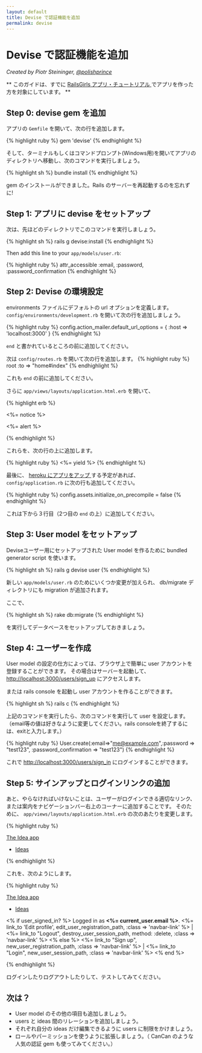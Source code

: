 ```yaml
---
layout: default
title: Devise で認証機能を追加
permalink: devise
---
```


# Devise で認証機能を追加

*Created by Piotr Steininger, [@polishprince](https://twitter.com/polishprince)*

** このガイドは、すでに [ RailsGirls アプリ・チュートリアル ](/app) でアプリを作った方を対象にしています。 **



## Step 0: devise gem を追加

アプリの `Gemfile` を開いて、次の行を追加します。

{% highlight ruby %}
gem 'devise'
{% endhighlight %}

そして、ターミナルもしくはコマンドプロンプト(Windows用)を開いてアプリのディレクトリへ移動し、次のコマンドを実行しましょう。

{% highlight sh %}
bundle install
{% endhighlight %}

gem のインストールができました。Rails のサーバーを再起動するのを忘れずに!


## Step 1: アプリに devise をセットアップ

次は、先ほどのディレクトリでこのコマンドを実行しましょう。

{% highlight sh %}
rails g devise:install
{% endhighlight %}

Then add this line to your `app/models/user.rb`:

{% highlight ruby %}
attr_accessible :email, :password, :password_confirmation
{% endhighlight %}

## Step 2: Devise の環境設定

environments ファイルにデフォルトの url オプションを定義します。
`config/environments/development.rb` を開いて次の行を追加しましょう。

{% highlight ruby %}
   config.action_mailer.default_url_options = { :host => 'localhost:3000' }
{% endhighlight %}

`end` と書かれているところの前に追加してください。

次は `config/routes.rb` を開いて次の行を追加します。
{% highlight ruby %}
   root :to => "home#index"
{% endhighlight %}

これも `end` の前に追加してください。

さらに `app/views/layouts/application.html.erb` を開いて、

{% highlight erb %}
    <p class="notice"><%= notice %></p>
    <p class="alert"><%= alert %></p>
{% endhighlight %}

これらを、次の行の上に追加します。

{% highlight ruby %}
   <%= yield %>
{% endhighlight %}

最後に、 [ heroku にアプリをアップ ](/heroku) する予定があれば、 `config/application.rb` に次の行も追加してください。

{% highlight ruby %}
  config.assets.initialize_on_precompile = false
{% endhighlight %}

これは下から３行目（2つ目の `end` の上）に追加してください。


## Step 3: User model をセットアップ

Deviseユーザー用にセットアップされた User model を作るために bundled generator script を使います。

{% highlight sh %}
   rails g devise user
{% endhighlight %}

新しい `app/models/user.rb` のためにいくつか変更が加えられ、 db/migrate ディレクトリにも migration が追加されます。

ここで、

{% highlight sh %}
  rake db:migrate
{% endhighlight %}

を実行してデータベースをセットアップしておきましょう。


## Step 4: ユーザーを作成

User model の設定の仕方によっては、ブラウザ上で簡単に user アカウントを登録することができます。
その場合はサーバーを起動して、 [http://localhost:3000/users/sign_up](http://localhost:3000/users/sign_up) にアクセスします。

または rails console を起動し user アカウントを作ることができます。

{% highlight sh %}
 rails c
{% endhighlight %}

上記のコマンドを実行したら、次のコマンドを実行して user を設定します。（email等の値は好きなように変更してください。rails consoleを終了するには、exitと入力します。）

{% highlight ruby %}
 User.create(:email=>"me@example.com",:password => "test123", :password_confirmation => "test123")
{% endhighlight %}

これで [http://localhost:3000/users/sign_in](http://localhost:3000/users/sign_in) にログインすることができます。

## Step 5: サインアップとログインリンクの追加

あと、やらなければいけないことは、ユーザーがログインできる適切なリンク、または案内をナビゲーションバー右上のコーナーに追加することです。
そのために、 `app/views/layouts/application.html.erb` の次のあたりを変更します。

{% highlight ruby %}
<div class="navbar navbar-fixed-top">
  <div class="navbar-inner">
    <div class="container">
      <a class="brand" href="/">The Idea app</a>
      <ul class="nav">
        <li class="active"><a href="/ideas">Ideas</a></li>
      </ul>
    </div>
  </div>
</div>
{% endhighlight %}

これを、次のようにします。

{% highlight ruby %}
<div class="navbar navbar-fixed-top">
  <div class="navbar-inner">
    <div class="container">
      <a class="brand" href="/">The Idea app</a>
      <ul class="nav">
        <li class="active"><a href="/ideas">Ideas</a></li>
      </ul>
      <p class="navbar-text pull-right">
        <% if user_signed_in? %>
          Logged in as <strong><%= current_user.email %></strong>.
          <%= link_to 'Edit profile', edit_user_registration_path, :class => 'navbar-link' %> |
          <%= link_to "Logout", destroy_user_session_path, method: :delete, :class => 'navbar-link'  %>
        <% else %>
          <%= link_to "Sign up", new_user_registration_path, :class => 'navbar-link'  %> |
          <%= link_to "Login", new_user_session_path, :class => 'navbar-link'  %>
        <% end %>
      </p>
    </div>
  </div>
</div>
{% endhighlight %}

ログインしたりログアウトしたりして、テストしてみてください。

## 次は？

* User model のその他の項目も追加しましょう。
* users と ideas 間のリレーションを追加しましょう。
* それぞれ自分の ideas だけ編集できるように users に制限をかけましょう。
* ロールやパーミッションを使うように拡張しましょう。（ CanCan のような人気の認証 gem も使ってみてください。）


